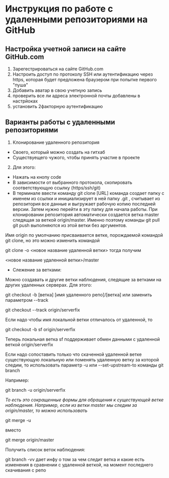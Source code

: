 # Инструкция по работе с удаленными репозиториями на GitHub
## Настройка учетной записи на сайте GitHub.com

1. Зарегестрироваться на сайте GitHub.com
2. Настроить доступ по протоколу SSH или аутентификацию через https, которая будет предложена браузером при попытке первого "пуша" 
3. Добавить аватар в свою учетную запись
4. проверить все ли адреса электронной почты добавлены в настрйоках
5. установить 2факторную аутентификацию
## Варианты работы с удаленными репозиториями
1. Клонирование удаленного репозитория 
* Своего, который можно создать на гитхаб 
* Существуещего чужого, чтобы принять участие в проекте
2. Для этого: 
* Нажать на кнопу code 
* В зависимости от выбранного протокола, скопировать соответствующую ссылку (https/ssh/git) 
* В терминале ввести команду git clone [URL] команда создает папку с именем из ссылки и инициализирует в ней папку .git , считывает из репозитория все данные и выгружает рабочую копию последней версии. Затем нужно перейти в эту папку для начала работы. При клонировании репозитория автоматически создается ветка master следящая за веткой  origin/master. Именно поэтому команды git pull git push выполняются из этой ветки без аргументов. 

Имя origin по умолчанию присваивается ветке, порождаемой командой git clone, но  это можно изменить командой 

git clone -o <новое название удаленной ветки> тогда получим

<новое название удаленной ветки>/master
* Слежение за ветками: 

Можно создавать и другие ветки наблюдения, следящие за ветками на других удаленных серверах. Для этого: 

git checkout -b [ветка] [имя удаленного репо]/[ветка]  или заменить параметром  --track

git checkout --track origin/serverfix

Если надо чтобы имя локальной ветки отличалось от удаленной, то

git checkout -b sf origin/serverfix

Теперь локальная ветка sf поддерживает обмен данными с удаленной веткой origin/serverfix

Если надо сопоставить только что скаченной удаленной ветке существующую локальную или поменять удаленную ветку за которой следим, то использовать параметр -u или --set-upstream-to команды  git branch

Например:

git branch -u origin/serverfix

_То есть это сокращенные формы для обращения к существующей ветке наблюдения. Например, если из ветки master мы следим за  origin/master, то можно использовать_

 git merge -u 
 
  вместо 
  
  git merge origin/master

  Получить список веток наблюдения:

  git branch -vv дает инфу о том за чем следит ветка и какие есть изменения в сравнении с удаленной веткой, на момент последнего скачивания с репо

  




  
